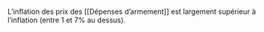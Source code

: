 L’inflation des prix des [[Dépenses d’armement]] est largement supérieur à l’inflation (entre 1 et 7% au dessus).